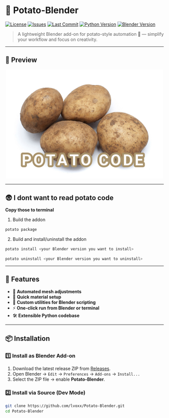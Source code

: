 # 🥔 Potato-Blender

[![License](https://img.shields.io/github/license/lvoxx/Potato-Blender?color=blue)](LICENSE)
[![Issues](https://img.shields.io/github/issues/lvoxx/Potato-Blender)](https://github.com/lvoxx/Potato-Blender/issues)
[![Last Commit](https://img.shields.io/github/last-commit/lvoxx/Potato-Blender?color=brightgreen)](https://github.com/lvoxx/Potato-Blender/commits/main)
[![Python Version](https://img.shields.io/badge/python-3.9%2B-blue)](https://www.python.org/)
[![Blender Version](https://img.shields.io/badge/blender-4.3%2B-orange)](https://www.blender.org/)

> A lightweight Blender add-on for potato-style automation 🍠 — simplify your workflow and focus on creativity.

---

## 📸 Preview
<p align="center">
  <img src="assets/potatoes.jpg" alt="Potato-Blender Preview" width="500">
</p>

---

## 😨 I dont want to read potato code
**Copy those to terminal**

1. Build the addon
```bash
potato package
```

2. Build and install/uninstall the addon
```bash
potato install <your Blender version you want to install>
```

```bash
potato uninstall <your Blender version you want to uninstall>
```

---

## 🚀 Features
- 🔄 **Automated mesh adjustments**
- 🎨 **Quick material setup**
- 🧩 **Custom utilities for Blender scripting**
- ⚡ **One-click run from Blender or terminal**
- 🛠 **Extensible Python codebase**

---

## 📦 Installation

### 1️⃣ Install as Blender Add-on
1. Download the latest release ZIP from [Releases](https://github.com/lvoxx/Potato-Blender/releases).
2. Open Blender → `Edit` → `Preferences` → `Add-ons` → `Install...`
3. Select the ZIP file → enable **Potato-Blender**.

### 2️⃣ Install via Source (Dev Mode)
```bash
git clone https://github.com/lvoxx/Potato-Blender.git
cd Potato-Blender
```

